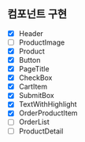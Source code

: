 ## 컴포넌트 구현

- [x] Header
- [ ] ProductImage
- [x] Product
- [x] Button
- [x] PageTitle
- [x] CheckBox
- [x] CartItem
- [x] SubmitBox
- [x] TextWithHighlight
- [x] OrderProductItem
- [ ] OrderList
- [ ] ProductDetail
